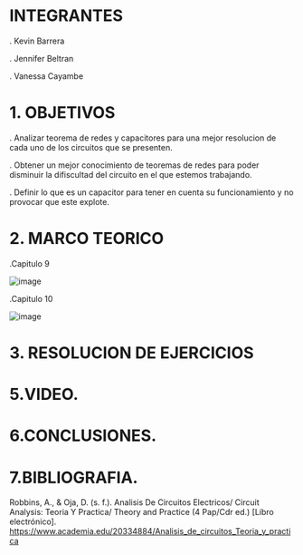 # INTEGRANTES

. Kevin Barrera

. Jennifer Beltran

. Vanessa Cayambe

# 1. OBJETIVOS
. Analizar teorema de redes y capacitores para una mejor resolucion de cada uno de los circuitos que se presenten.

. Obtener un mejor conocimiento de teoremas de redes para poder disminuir la difiscultad del circuito en el que estemos trabajando.

. Definir lo que es un capacitor para tener en cuenta su funcionamiento y no provocar que este explote.


# 2. MARCO TEORICO

.Capitulo 9

![image](https://user-images.githubusercontent.com/84421020/126576819-3322a500-bb23-4606-b6d9-766c1c16b3f7.png)

.Capitulo 10

![image](https://user-images.githubusercontent.com/84421020/126581432-be1af4b3-d847-4c1c-a82b-99b3d8cb70f6.png)

# 3. RESOLUCION DE EJERCICIOS



# 5.VIDEO.



# 6.CONCLUSIONES.



# 7.BIBLIOGRAFIA.

Robbins, A., & Oja, D. (s. f.). Analisis De Circuitos Electricos/ Circuit Analysis: Teoria Y Practica/ Theory and Practice (4 Pap/Cdr ed.) [Libro electrónico]. https://www.academia.edu/20334884/Analisis_de_circuitos_Teoria_y_practica
